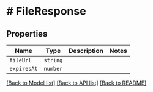 # # FileResponse



## Properties

Name | Type | Description | Notes
------------ | ------------- | ------------- | -------------
| `fileUrl` | ```string``` |    |  |
| `expiresAt` | ```number``` |    |  |

[[Back to Model list]](../../README.md#models) [[Back to API list]](../../README.md#endpoints) [[Back to README]](../../README.md)
